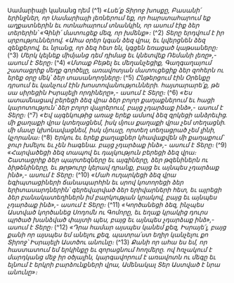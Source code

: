 
Սամարիայի կանանց դեմ
(^1) _«Լսե՛ք Տիրոջ խոսքը, Բասանի՛ երինջներ,
որ Սամարիայի լեռներում եք,
որ հարստահարում եք աղքատներին եւ ոտնահարում տնանկին,
որ ասում էիք ձեր տերերին՝
«Գինի՛ մատուցեք մեզ, որ խմենք»։_
(^2) _Տերը երդվում է իր սրբություններով.
«Ահա օրեր կգան ձեզ վրա,
եւ կվերցնեն ձեզ զենքերով,
եւ նրանց, որ ձեզ հետ են,
կգցեն եռացած կաթսաները։_
(^3) _Մերկ կելնեք միմյանց դեմ դիմաց
եւ կնետվեք Ռեմանի լեռը»,- ասում է Տերը։_
(^4) _«Մտաք Բեթել եւ մեղանչեցիք,
Գաղգաղայում շատացրիք մեղք գործելը,
առավոտյան մատուցեցիք ձեր զոհերն
ու երեք օրը մեկ՝ ձեր տասանորդները։_
(^5) _Ընթերցում էին Օրենքը դրսում եւ կանչում էին խոստովանությունների.
հայտարարե՛ք, թե սա սիրեցին Իսրայելի որդիները»,- ասում է Տերը։_
(^6) _«Ես ատամնացավ բերեցի ձեզ վրա ձեր բոլոր քաղաքներում
եւ հացի կարոտություն՝ ձեր բոլոր վայրերում,
բայց չդարձաք ինձ»,- ասում է Տերը։_
(^7) _«Եվ այգեկութից առաջ երեք ամսով ձեզ զրկեցի անձրեւից.
մի քաղաքի վրա կտեղացնեմ,
իսկ մյուս քաղաքի վրա չեմ տեղացնի.
մի մասը կխոնավացնեմ,
իսկ մյուսը, որտեղ տեղացրած չեմ լինի, կչորանա։_
(^8) _Երկու եւ երեք քաղաքներ կհավաքվեն մի քաղաքում՝ ջուր խմելու
եւ չեն հագենա.
բայց չդարձաք ինձ»,- ասում է Տերը։_
(^9) _«Հարվածեցի ձեզ տապով
եւ դալկություն բերեցի ձեզ վրա։
Շատացրիք ձեր պարտեզները եւ այգիները,
ձեր թզենիներն ու ձիթենիները, եւ թրթուրը կերավ դրանք,
բայց եւ այնպես չդարձաք ինձ»,- ասում է Տերը։_
(^10) _«Մահ ուղարկեցի ձեզ վրա եգիպտացիների ճանապարհին
եւ սրով կոտորեցի ձեր երիտասարդներին՝
գերեվարված ձեր երիվարների հետ,
եւ այրեցի ձեր բանակատեղիներն իմ բարկության կրակով,
բայց եւ այնպես չդարձաք ինձ»,- ասում է Տերը։_
(^11) _«Կործանեցի ձեզ, ինչպես Աստված կործանեց Սոդոմն ու Գոմորը,
եւ եղաք կրակից դուրս պրծած խանձված փայտի պես,
բայց եւ այնպես չդարձաք ինձ»,- ասում է Տերը։_
(^12) _«Դրա համար այսպես կանեմ քեզ, Իսրայե՛լ,
բայց քանի որ այսպես եմ անելու քեզ,
պատրա՛ստ եղիր կանչելու քո Տիրոջ՝ Իսրայելի Աստծու անունը։_
(^13) _Քանի որ ահա ես եմ, որ հաստատում եմ երկինքը
եւ զորացնում հողմերը.
ով հռչակում է մարդկանց մեջ իր օծյալին,
կարգավորում է առավոտն ու մեգը
եւ ելնում է երկրի բարձունքների վրա,
Ամենակալ Տեր Աստված է նրա անունը»։_

